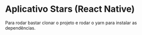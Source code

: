 # Aplicativo Stars (React Native)

Para rodar bastar clonar o projeto e rodar o yarn para instalar as dependências.
